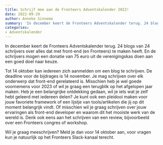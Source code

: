 ```yaml
---
title: Schrijf mee aan de Fronteers Adventskalender 2022!
date: 2022-09-29
author: Anneke Sinnema
summary: 'In december keert de Fronteers Adventskalender terug. 24 blogs van 24 schrijvers over alles dat met front-end (en Fronteers) te maken heeft. En de schrijvers mogen een donatie van 75 euro uit de verenigingskas doen aan een goed doel naar keuze.'
categories:
- Adventskalender
---
```

In december keert de Fronteers Adventskalender terug. 24 blogs van 24 schrijvers over alles dat met front-end (en Fronteers) te maken heeft. En de schrijvers mogen een donatie van 75 euro uit de verenigingskas doen aan een goed doel naar keuze.

Tot 14 oktober kan iedereen zich aanmelden om een blog te schrijven. De deadline voor de bijdrages is 14 november. Je mag schrijven over elk onderwerp dat front-end gerelateerd is. Misschien heb je wel goede voornemens voor 2023 of wil je graag een terugblik op het afgelopen jaar maken. Heb je een belangrijke ontdekking gedaan, wil je iets wat je zelf hebt geleerd met iedereen delen? Je kunt ook een pleidooi maken voor jouw favoriete framework of een lijstje van tools/artikelen die jij op dit moment belangrijk vindt. Of misschien wil je graag schrijven over jouw ervaringen als front-end developer en waarom dit het mooiste werk van de wereld is. Denk ook eens aan het schrijven van een review, bijvoorbeeld over een Fronteers congres of workshop.

Wil je graag meeschrijven? Meld je dan voor 14 oktober aan, voor vragen kun je natuurlijk op het Fronteers Slack-kanaal terecht.
